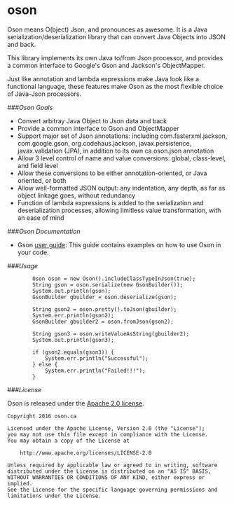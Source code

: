 # oson
Oson means O(bject) Json, and pronounces as awesome. It is a Java serialization/deserialization library that can convert Java Objects into JSON and back.

This library implements its own Java to/from Json processor, and provides a common interface to Google's Gson and Jackson's ObjectMapper.

Just like annotation and lambda expressions make Java look like a functional language, these features make Oson as the most flexible choice of Java-Json processors.

###*Oson Goals*
  * Convert arbitray Java Object to Json data and back
  * Provide a common interface to Gson and ObjectMapper
  * Support major set of Json annotations: including com.fasterxml.jackson, com.google.gson, org.codehaus.jackson, javax.persistence, javax.validation (JPA), in addition to its own ca.oson.json annotation
  * Allow 3 level control of name and value conversions: global, class-level, and field level
  * Allow these conversions to be either annotation-oriented, or Java oriented, or both
  * Allow well-formatted JSON output: any indentation, any depth, as far as object linkage goes, without redundancy
  * Function of lambda expressions is added to the serialization and deserialization processes, allowing limitless value transformation, with an ease of mind

###*Oson Documentation*

  * Gson [user guide](https://github.com/osonus/oson/blob/master/UserGuide.md): This guide contains examples on how to use Oson in your code.

###*Usage*

```
		Oson oson = new Oson().includeClassTypeInJson(true);
		String gson = oson.serialize(new GsonBuilder());
		System.out.println(gson);
		GsonBuilder gbuilder = oson.deserialize(gson);
		
		String gson2 = oson.pretty().toJson(gbuilder);
		System.err.println(gson2);
		GsonBuilder gbuilder2 = oson.fromJson(gson2);
		
		String gson3 = oson.writeValueAsString(gbuilder2);
		System.out.println(gson3);
		
		if (gson2.equals(gson3)) {
			System.err.println("Successful");
		} else {
			System.err.println("Failed!!!");
		}
```

###*License*

Oson is released under the [Apache 2.0 license](LICENSE).

```
Copyright 2016 oson.ca

Licensed under the Apache License, Version 2.0 (the "License");
you may not use this file except in compliance with the License.
You may obtain a copy of the License at

    http://www.apache.org/licenses/LICENSE-2.0

Unless required by applicable law or agreed to in writing, software
distributed under the License is distributed on an "AS IS" BASIS,
WITHOUT WARRANTIES OR CONDITIONS OF ANY KIND, either express or implied.
See the License for the specific language governing permissions and
limitations under the License.
```